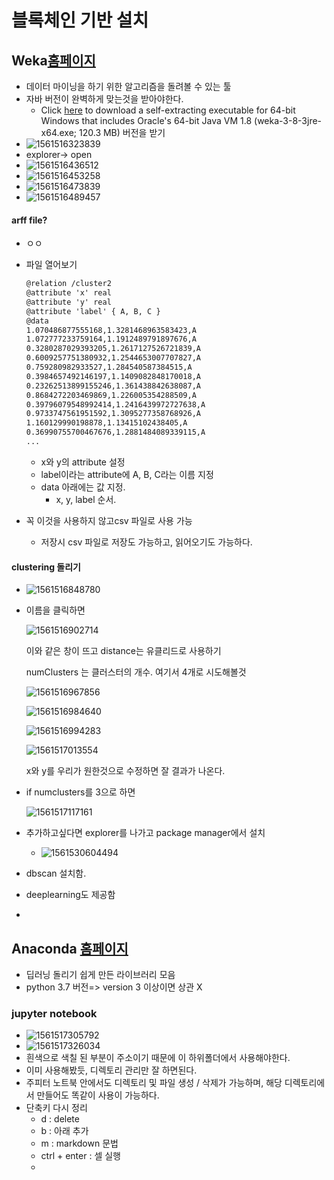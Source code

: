 # 블록체인 기반 설치

## Weka[홈페이지](<https://www.cs.waikato.ac.nz/ml/weka/>)

+ 데이터 마이닝을 하기 위한 알고리즘을 돌려볼 수 있는 툴
+ 자바 버전이 완벽하게 맞는것을 받아야한다.
  + Click [here](http://prdownloads.sourceforge.net/weka/weka-3-8-3jre-x64.exe) to download a self-extracting executable for 64-bit Windows that includes Oracle's 64-bit Java VM 1.8
    (weka-3-8-3jre-x64.exe; 120.3 MB) 버전을 받기
+ ![1561516323839](img/1561516323839.png)
+ explorer-> open
+ ![1561516436512](img/1561516436512.png)
+ ![1561516453258](img/1561516453258.png)
+ ![1561516473839](img/1561516473839.png)
+ ![1561516489457](img/1561516489457.png)



#### arff file?

+ ㅇㅇ

+ 파일 열어보기

  ```txt
  @relation /cluster2
  @attribute 'x' real
  @attribute 'y' real
  @attribute 'label' { A, B, C }
  @data
  1.070486877555168,1.3281468963583423,A
  1.072777233759164,1.1912489791897676,A
  0.3280287029393205,1.2617127526721839,A
  0.6009257751380932,1.2544653007707827,A
  0.759280982933527,1.284540587384515,A
  0.3984657492146197,1.1409082848170018,A
  0.23262513899155246,1.361438842638087,A
  0.8684272203469869,1.226005354288509,A
  0.39796079548992414,1.2416439972727638,A
  0.9733747561951592,1.3095277358768926,A
  1.160129990198878,1.13415102438405,A
  0.36990755700467676,1.2881484089339115,A
  ...
  ```

  + x와 y의 attribute 설정
  + label이라는 attribute에 A, B, C라는 이름 지정
  + data 아래에는 값 지정.
    + x, y, label 순서.

+ 꼭 이것을 사용하지 않고csv 파일로 사용 가능

  + 저장시 csv 파일로 저장도 가능하고, 읽어오기도 가능하다.



#### clustering 돌리기

+ ![1561516848780](img/1561516848780.png)

+ 이름을 클릭하면

  ![1561516902714](img/1561516902714.png)

  이와 같은 창이 뜨고 distance는 유클리드로 사용하기

  numClusters 는 클러스터의 개수. 여기서 4개로 시도해볼것

  ![1561516967856](img/1561516967856.png)

  ![1561516984640](img/1561516984640.png)

  ![1561516994283](img/1561516994283.png)

  ![1561517013554](img/1561517013554.png)

  x와 y를 우리가 원한것으로 수정하면 잘 결과가 나온다.

+ if numclusters를 3으로 하면

  ![1561517117161](img/1561517117161.png)

+ 추가하고싶다면 explorer를 나가고 package manager에서 설치

  + ![1561530604494](img/1561530604494.png)

+ dbscan 설치함.

+ deeplearning도 제공함

+ 









## Anaconda [홈페이지](<https://www.anaconda.com/>)

+ 딥러닝 돌리기 쉽게 만든 라이브러리 모음
+ python 3.7 버전=> version 3 이상이면 상관 X



### jupyter notebook

+ ![1561517305792](img/1561517305792.png)
+ ![1561517326034](img/1561517326034.png)
+ 흰색으로 색칠 된 부분이 주소이기 때문에 이 하위폴더에서 사용해야한다.
+ 이미 사용해봤듯, 디렉토리 관리만 잘 하면된다.
+ 주피터 노트북 안에서도 디렉토리 및 파일 생성 / 삭제가 가능하며, 해당 디렉토리에서 만들어도 똑같이 사용이 가능하다.
+ 단축키 다시 정리
  + d : delete
  + b : 아래 추가
  + m : markdown 문법
  + ctrl + enter : 셀 실행
  + 















